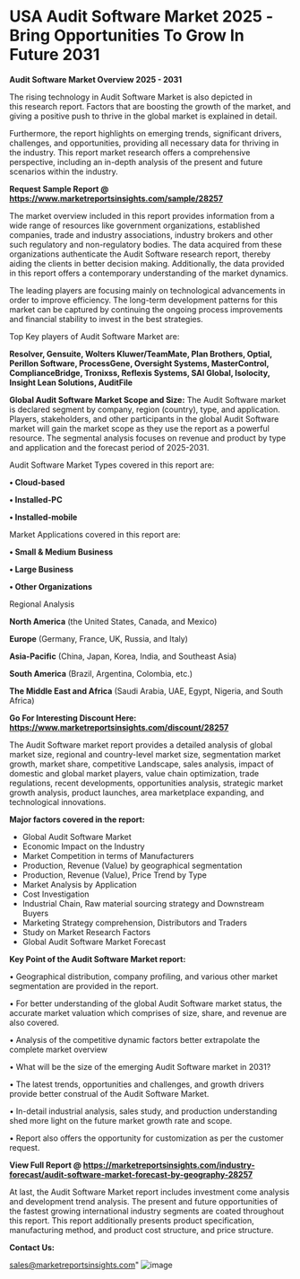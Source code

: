 # USA Audit Software Market 2025 -Bring Opportunities To Grow In Future 2031

<Strong> Audit Software Market Overview 2025 - 2031</strong>

The rising technology in Audit Software Market is also depicted in this research report. Factors that are boosting the growth of the market, and giving a positive push to thrive in the global market is explained in detail.

Furthermore, the report highlights on emerging trends, significant drivers, challenges, and opportunities, providing all necessary data for thriving in the industry. This report market research offers a comprehensive perspective, including an in-depth analysis of the present and future scenarios within the industry.

<strong>Request Sample Report @ <a href=https://www.marketreportsinsights.com/sample/28257>https://www.marketreportsinsights.com/sample/28257</a></strong>

The market overview included in this report provides information from a wide range of resources like government organizations, established companies, trade and industry associations, industry brokers and other such regulatory and non-regulatory bodies. The data acquired from these organizations authenticate the Audit Software research report, thereby aiding the clients in better decision making. Additionally, the data provided in this report offers a contemporary understanding of the market dynamics.

The leading players are focusing mainly on technological advancements in order to improve efficiency. The long-term development patterns for this market can be captured by continuing the ongoing process improvements and financial stability to invest in the best strategies.

Top Key players of Audit Software Market are:

<strong>Resolver, Gensuite, Wolters Kluwer/TeamMate, Plan Brothers, Optial, Perillon Software, ProcessGene, Oversight Systems, MasterControl, ComplianceBridge, Tronixss, Reflexis Systems, SAI Global, Isolocity, Insight Lean Solutions, AuditFile</strong>

<strong><b>Global Audit Software Market Scope and Size:</b></strong>
The Audit Software market is declared segment by company, region (country), type, and application. Players, stakeholders, and other participants in the global Audit Software market will gain the market scope as they use the report as a powerful resource. The segmental analysis focuses on revenue and product by type and application and the forecast period of 2025-2031.

Audit Software Market Types covered in this report are:

<strong>• Cloud-based

• Installed-PC

• Installed-mobile</strong>

Market Applications covered in this report are:

<strong>• Small & Medium Business

• Large Business

• Other Organizations</strong> 

Regional Analysis

<strong>North America</strong> (the United States, Canada, and Mexico)

<strong>Europe</strong> (Germany, France, UK, Russia, and Italy)

<strong>Asia-Pacific</strong> (China, Japan, Korea, India, and Southeast Asia)

<strong>South America</strong> (Brazil, Argentina, Colombia, etc.)

<strong>The Middle East and Africa</strong> (Saudi Arabia, UAE, Egypt, Nigeria, and South Africa)

<strong>Go For Interesting Discount Here: <a href=https://www.marketreportsinsights.com/discount/28257>https://www.marketreportsinsights.com/discount/28257</a></strong>

The Audit Software market report provides a detailed analysis of global market size, regional and country-level market size, segmentation market growth, market share, competitive Landscape, sales analysis, impact of domestic and global market players, value chain optimization, trade regulations, recent developments, opportunities analysis, strategic market growth analysis, product launches, area marketplace expanding, and technological innovations.

<strong><b>Major factors covered in the report:</b></strong>
<ul>
  <li>Global Audit Software Market </li>
  <li>Economic Impact on the Industry</li>
  <li>Market Competition in terms of Manufacturers</li>
  <li>Production, Revenue (Value) by geographical segmentation</li>
  <li>Production, Revenue (Value), Price Trend by Type</li>
  <li>Market Analysis by Application</li>
  <li>Cost Investigation</li>
  <li>Industrial Chain, Raw material sourcing strategy and Downstream Buyers</li>
  <li>Marketing Strategy comprehension, Distributors and Traders</li>
  <li>Study on Market Research Factors</li>
  <li>Global Audit Software Market Forecast</li>
</ul>

<strong><b>Key Point of the Audit Software Market report:</b></strong>

• Geographical distribution, company profiling, and various other market segmentation are provided in the report.

• For better understanding of the global Audit Software market status, the accurate market valuation which comprises of size, share, and revenue are also covered.

• Analysis of the competitive dynamic factors better extrapolate the complete market overview

• What will be the size of the emerging Audit Software market in 2031?

• The latest trends, opportunities and challenges, and growth drivers provide better construal of the Audit Software Market.

• In-detail industrial analysis, sales study, and production understanding shed more light on the future market growth rate and scope.

• Report also offers the opportunity for customization as per the customer request.

<strong><b>View Full Report @ <a href=https://marketreportsinsights.com/industry-forecast/audit-software-market-forecast-by-geography-28257>https://marketreportsinsights.com/industry-forecast/audit-software-market-forecast-by-geography-28257</a></b></strong>


At last, the Audit Software Market report includes investment come analysis and development trend analysis. The present and future opportunities of the fastest growing international industry segments are coated throughout this report. This report additionally presents product specification, manufacturing method, and product cost structure, and price structure.

<strong>Contact Us:</strong>

sales@marketreportsinsights.com"
![image](https://github.com/user-attachments/assets/933832a8-1e0b-4f98-a99c-25c990faa05c)
